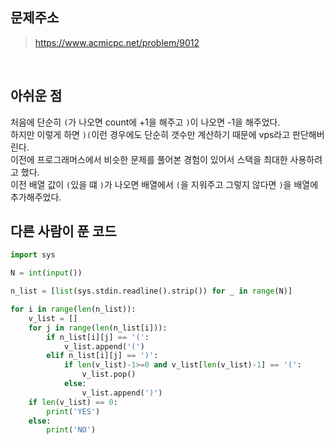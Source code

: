 ## 문제주소

> https://www.acmicpc.net/problem/9012

</br>

## 아쉬운 점

처음에 단순히 `(`가 나오면 count에 +1을 해주고 `)`이 나오면 -1을 해주었다.  
하지만 이렇게 하면 `)(`이런 경우에도 단순히 갯수만 계산하기 때문에 vps라고 판단해버린다.  
이전에 프로그래머스에서 비슷한 문제를 풀어본 경험이 있어서 스택을 최대한 사용하려고 했다.  
이전 배열 값이 `(`있을 떄 `)`가 나오면 배열에서 `(`을 지워주고 그렇지 않다면 `)`을 배열에 추가해주었다.

## 다른 사람이 푼 코드

```py
import sys

N = int(input())

n_list = [list(sys.stdin.readline().strip()) for _ in range(N)]

for i in range(len(n_list)):
    v_list = []
    for j in range(len(n_list[i])):
        if n_list[i][j] == '(':
            v_list.append('(')
        elif n_list[i][j] == ')':
            if len(v_list)-1>=0 and v_list[len(v_list)-1] == '(':
                v_list.pop()
            else:
                v_list.append(')')
    if len(v_list) == 0:
        print('YES')
    else:
        print('NO')
```
